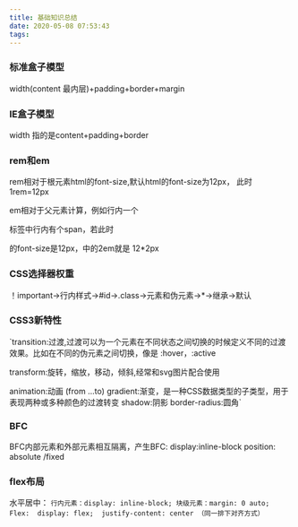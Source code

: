 ```yaml
---
title: 基础知识总结
date: 2020-05-08 07:53:43
tags:
---
```


### 标准盒子模型 ###
width(content 最内层)+padding+border+margin

### IE盒子模型 ###
width 指的是content+padding+border

### rem和em ###
rem相对于根元素html的font-size,默认html的font-size为12px， 此时1rem=12px

em相对于父元素计算，例如行内一个<p>标签中行内有个span，若此时<p>的font-size是12px，<span>中的2em就是 12*2px


### CSS选择器权重 ###

！important->行内样式->#id->.class->元素和伪元素->*->继承->默认

### CSS3新特性 ###

`transition:过渡,过渡可以为一个元素在不同状态之间切换的时候定义不同的过渡效果。比如在不同的伪元素之间切换，像是 :hover，:active

transform:旋转，缩放，移动，倾斜,经常和svg图片配合使用

animation:动画 (from ...to)
gradient:渐变，是一种<image>CSS数据类型的子类型，用于表现两种或多种颜色的过渡转变
shadow:阴影
border-radius:圆角`

### BFC ###

BFC内部元素和外部元素相互隔离，产生BFC: display:inline-block
position: absolute /fixed

### flex布局 ###

水平居中：
`
行内元素：display: inline-block;
块级元素：margin: 0 auto;
Flex: 
display: flex; 
justify-content: center （同一排下对齐方式）
` 
